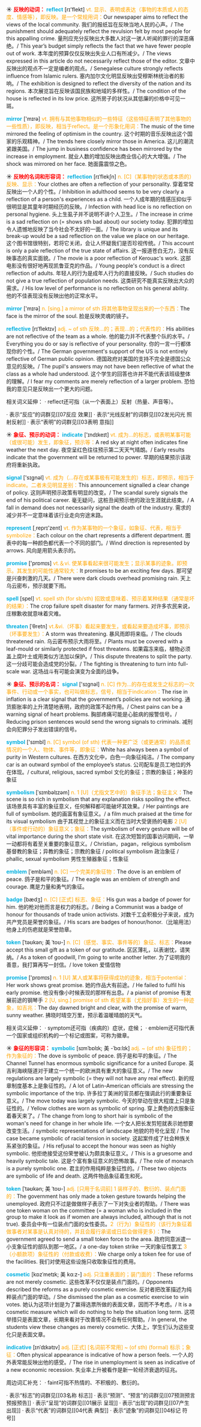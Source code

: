 ☀ <font color="red">**反映的动词：**</font>
<font color="sky blue">**reflect**</font> [rɪ'flekt] 
<font color="orange">vt. 显示、表明或表达（事物的本质或人的态度、情感等），即反映。是一个常规用词：</font>Our newspaper aims to reflect the views of the local community. 我们的报纸旨在反映当地人民的心声。/ The punishment should adequately reflect the revulsion felt by most people for this appalling crime. 量刑应充分反映出大多数人对这一骇人听闻的罪行的深恶痛绝。/ This year’s budget simply reflects the fact that we have fewer people out of work. 本年度的预算仅仅反映出失业人口有所减少。/ The views expressed in this article do not necessarily reflect those of the editor. 文章中反映出的观点不一定是编者的观点。/ Senegalese culture strongly reflects influence from Islamic rulers. 塞内加尔文化明显反映出受穆斯林统治者的影响。/ The exhibition is designed to reflect the diversity of the nation and its regions. 本次展览旨在反映该国民族和地域的多样性。/ The condition of the house is reflected in its low price. 这所房子的状况从其低廉的价格中可见一斑。

<font color="sky blue">**mirror**</font> ['mɪrə] 
<font color="orange">vt. 拥有与其他事物相似的一些特征（这些特征表明了其他事物的一些性质），即反映，相当于reflect。是一个形象化用词：</font>The music of the time mirrored the feeling of optimism in the country. 这个时期的音乐反映出这个国家的乐观精神。/ The trends here closely mirror those in America. 这儿的潮流紧跟美国。/ The jump in business confidence has been mirrored by the increase in employment. 就业人数的增加反映出商业信心的大大增强。/ The shock was mirrored on her face. 她面露震惊之色。

☀ <font color="red">**反映的名词和形容词：**</font>
<font color="sky blue">**reflection**</font> [rɪˈflekʃn]
<font color="orange">n. [C]（某事物的状态或本质的）反映、显示：</font>Your clothes are often a reflection of your personality. 穿着常常反映出一个人的个性。/ Inhibition in adulthood seems to be very clearly a reflection of a person's experiences as a child. 一个人成年期的情感压抑似乎很明显是其童年时期经历的反映。/ Infection with head lice is no reflection on personal hygiene. 头上生虱子并不说明不讲个人卫生。/ The increase in crime is a sad reflection on (= shows sth bad about) our society today. 犯罪的增加令人遗憾地反映了当今社会不太好的一面。/ The library is unique and its break-up would be a sad reflection on the value we place on our heritage. 这个图书馆很特别，若将它关闭，会让人怀疑我们是否珍视传统。/ This account is only a pale reflection of the true state of affairs. 这一报道苍白无力，没有反映事态的真实面貌。/ The movie is a poor reflection of Kerouac's work. 这部电影没有很好地再现凯鲁亚克的作品。/ Young people's conduct is a direct reflection of adults. 年轻人的行为是成年人行为的直接反映。/ Such studies do not give a true reflection of population needs. 这类研究不能真实反映出大众的需求。/ His low level of performance is no reflection on his general ability. 他的不佳表现没有反映出他的正常水平。

<font color="sky blue">**mirror**</font> ['mɪrə] 
<font color="orange">n. [sing.] a mirror of sth 将其他事物呈现出来的一个东西：</font>The face is the mirror of the soul. 脸是反映灵魂的镜子。
           
<font color="sky blue">**reflective**</font> [rɪˈflektɪv]
<font color="orange">adj. ~ of sth 反映…的；表现…的；代表性的：</font>His abilities are not reflective of the team as a whole. 他的能力并不代表整个队的水平。/ Everything you do or say is reflective of your personality. 你的一言一行都体现你的个性。/ The German government's support of the US is not entirely reflective of German public opinion. 德国政府对美国的支持不完全是德国公众意见的反映。/ The pupil's answers may not have been reflective of what the class as a whole had understood. 这个学生的回答也许并不能代表该班级整体的理解。/ I fear my comments are merely reflection of a larger problem. 恐怕我的意见只是反映出一个更大的问题。

相关词义延伸：
· reflect还可指（从一个表面上）反射（热量、声音等）。

· 表示“反应”的词群见[[07反应 效果]]
· 表示“光线反射”的词群见[[02发光闪光 照射反射]]
· 表示“表明”的词群见[[03表明 意指]]

☀ <font color="red">**象征、预示的动词：**</font>
<font color="sky blue">**indicate**</font> ['ɪndɪkeɪt] 
<font color="orange">vt. 成为…的标志，或表明某事可能（或很可能）发生，即象征，预示等：</font>A red sky at night often indicates fine weather the next day. 夜空呈红色往往预示第二天天气晴朗。/ Early results indicate that the government will be returned to power. 早期的结果预示该政府将重新执政。

<font color="sky blue">**signal**</font> ['sɪɡnəl] 
<font color="orange">vt. 成为（…存在或某事极有可能发生的）标志，即预示，相当于indicate。二者未见明显差别：</font>This announcement signalled a clear change of policy. 这则声明预示政策有明显的改变。/ The scandal surely signals the end of his political career. 毫无疑问，这桩丑闻预示他的政治生涯就此结束。/ A fall in demand does not necessarily signal the death of the industry. 需求的减少并不一定意味着该行业走向穷途末路。

<font color="sky blue">**represent**</font> [͵reprɪ'zent] 
<font color="orange">vt. 作为某事物的一个象征，如象征、代表，相当于symbolize：</font>Each colour on the chart represents a different department. 图表中的每一种颜色都代表一个不同的部门。/ Wind direction is represented by arrows. 风向是用箭头表示的。

<font color="sky blue">**promise**</font> ['prɒmɪs] 
<font color="orange">vt.＆vi. 使某事看起来很可能发生；显示某事的迹象。即预示。其发生的可能性通常较大：</font>It promises to be an exciting few days. 那可望是兴奋刺激的几天。/ There were dark clouds overhead promising rain. 天上乌云密布，预示就要下雨。

<font color="sky blue">**spell**</font> [spel] 
<font color="orange">vt. spell sth (for sb/sth) 招致或意味着、预示着某种结果（通常是坏的结果）：</font>The crop failure spelt disaster for many farmers. 对许多农民来说，庄稼歉收就意味着灾难。
           
<font color="sky blue">**threaten**</font> [ˈθretn]
<font color="orange">vt.&vi.（坏事）看起来要发生，或看起来要造成坏事，即预示（坏事要发生）：</font>A storm was threatening. 暴风雨即将来临。/ The clouds threatened rain. 乌云密布预示大雨将至。/ Plants must be covered with a leaf-mould or similarly protected if frost threatens. 如果霜冻来临，植物必须盖上腐叶土或用类似方法加以保护。/ This dispute threatens to split the party. 这一分歧可能会造成党的分裂。/ The fighting is threatening to turn into full-scale war. 这场战斗有可能会演变为全面的战争。

☀ <font color="red">**象征、预示的名词：**</font>
<font color="sky blue">**signal**</font> ['sɪɡnəl] 
<font color="orange">n. [C] 作为…的存在或发生之标志的一次事件、行动或一个事实，也可叫做标志，信号，相当于indication：</font>The rise in inflation is a clear signal that the government’s policies are not working. 通货膨胀率的上升清楚地表明，政府的政策不起作用。/ Chest pains can be a warning signal of heart problems. 胸部疼痛可能是心脏病的报警信号。/ Reducing prison sentences would send the wrong signals to criminals. 减刑会向犯罪分子发出错误的信号。

<font color="sky blue">**symbol**</font> ['sɪmbl] 
<font color="orange">n. [C] symbol (of sth) 代表一种更广泛（或更通常）的品质或情况的一个人、物体、事件等，即象征：</font>White has always been a symbol of purity in Western cultures. 在西方文化中，白色一向象征纯洁。/ The company car is an outward symbol of the employee’s status. 公司配车是员工地位的外在体现。/ cultural, religious, sacred symbol 文化的象征；宗教的象征；神圣的象征
           
<font color="sky blue">**symbolism**</font> [ˈsɪmbəlɪzəm]
<font color="orange">n. 1 [U]（尤指文艺中的）象征手法；象征主义：</font>The scene is so rich in symbolism that any explanation risks spoiling the effect. 该场景具有丰富的象征意义，任何解释都可能破坏其效果。/ Her paintings are full of symbolism. 她的画富有象征意义。/ a film much praised at the time for its visual symbolism 由于其视觉上的象征主义而在当时大受褒扬的电影 <font color="orange">2 [U]（事件或行动的）象征意义；象征：</font>The symbolism of every gesture will be of vital importance during the short state visit. 在这次短暂的国事访问期间，一举一动都将有着至关重要的象征意义。/ Christian，pagan，religious symbolism 基督教的象征；异教的象征；宗教的象征 / political symbolism 政治象征 / phallic, sexual symbolism 男性生殖器象征；性象征

<font color="sky blue">**emblem**</font> [ˈembləm]
<font color="orange">n. [C] 一个完美的象征物：</font>The dove is an emblem of peace. 鸽子是和平的象征。/ The eagle was an emblem of strength and courage. 鹰是力量和勇气的象征。
            
<font color="sky blue">**badge**</font> [bædʒ]
<font color="orange">n. [C] [正式] 标志、象征：</font>His gun was a badge of power for him. 他的枪对他而言是权力的标志。/ Being a Communist was a badge of honour for thousands of trade union activists. 对数千工会积极分子来说，成为共产党员是荣誉的象征。/ His scars are badges of honour/honor.（比喻用法）他身上的伤疤就是荣誉勋章。

<font color="sky blue">**token**</font> [ˈtəʊkən; 美 ˈtoʊ-]
<font color="orange">n. [C]（感觉、事实、事件等的）象征、标志：</font>Please accept this small gift as a token of our gratitude. 区区薄礼，以表谢忱，请笑纳。/ As a token of goodwill, I'm going to write another letter. 为了证明我的善意，我打算再写一封信。/ love token 爱情信物

<font color="sky blue">**promise**</font> ['prɒmɪs] 
<font color="orange">n. 1 [U] 某人或某事将获得成功的迹象，相当于potential：</font>Her work shows great promise. 她的作品大有前途。/ He failed to fulfil his early promise. 他没有像小时候表现的那样有出息。/ a pianist of promise 有发展前途的钢琴手 <font color="orange">2 [U, sing.] promise of sth 希望某事（尤指好事）发生的一种迹象，如吉兆：</font>The day dawned bright and clear, with the promise of warm, sunny weather. 拂晓时晴空万里，预示着温暖晴朗的天气。

相关词义延伸：
· symptom还可指（疾病的）症状，症候；
· emblem还可指代表一个国家或组织机构的一个标记或图案，可称为徽章。

☀ <font color="red">**象征的形容词：**</font>
<font color="sky blue">**symbolic**</font> [sɪmˈbɒlɪk; 美 -ˈbɑ:lɪk]
<font color="orange">adj. ~ (of sth) 象征性的；作为象征的：</font>The dove is symbolic of peace. 鸽子是和平的象征。/ The Channel Tunnel has enormous symbolic significance for a united Europe. 英吉利海峡隧道对于建立一个统一的欧洲具有重大的象征意义。/ The new regulations are largely symbolic (= they will not have any real effect). 新的规章制度基本上是象征性的。/ A lot of Latin-American officials are stressing the symbolic importance of the trip. 许多拉丁美洲的官员都在强调此行的重要象征意义。/ The move today was largely symbolic. 今天的举动在很大程度上只是象征性的。/ Yellow clothes are worn as symbolic of spring. 穿上黄色的衣服象征着春天来了。/ The change from long to short hair is symbolic of the woman's need for change in her whole life. 一个女人把长发剪短就表示她想要改变生活。/ symbolic representations of landscape 地貌的符号化呈现 / The case became symbolic of racial tension in society. 这起案件成了社会种族关系紧张的象征。/ His refjusal to accept the honour was seen as highly symbolic. 他拒绝接受这份荣誉被认为颇具象征意义。/ This is a gruesome and heavily symbolic tale. 这是个富有象征意义的恐怖故事。/ The role of monarch is a purely symbolic one. 君主的作用纯粹是象征性的。/ These two objects are symbolic of life and death. 这两件物品象征着生和死。

<font color="sky blue">**token**</font> [ˈtəʊkən; 美 ˈtoʊ-]
<font color="orange">adj. [只用于名词前] 1 装样子的、敷衍的、装点门面的：</font>The government has only made a token gesture towards helping the unemployed. 政府只不过是做做样子表示了一下对失业者的帮助。/ There was one token woman on the committee (= a woman who is included in the group to make it look as if women are always included, although that is not true). 委员会中有一位装点门面的女性委员。<font color="orange">2（行为）象征性的（该行为象征着做事者对某事是认真对待的，并且会履行承诺或日后会做得更多）：</font>The government agreed to send a small token force to the area. 政府同意派遣一小支象征性的部队到那一地区。/ a one-day token strike 一天的象征性罢工 <font color="orange">3（小额款项）象征性的（付款或收费）：</font>We charge only a token fee for use of the facilities. 我们对使用这些设施只收取象征性的费用。
                      
<font color="sky blue">**cosmetic**</font> [kɒzˈmetɪk; 美 kɑ:z-]
<font color="orange">adj. 只注重表面的；装门面的：</font>These reforms are not merely cosmetic. 这些改革不仅仅是装点门面的。/ Opponents described the reforms as a purely cosmetic exercise. 反对者把改革描述为纯粹装点门面的举动。/ She dismissed the plan as a cosmetic exercise to win votes. 她认为这项计划是为了赢得选票所做的表面文章，因而不予考虑。/ It is a cosmetic measure which will do nothing to help the situation long term. 这项举措只是表面文章，长期来看对于改善情况不会有任何帮助。/ In general, the students view these changes as merely cosmetic. 大体上，学生们认为这些变化只是表面文章。

<font color="sky blue">**indicative**</font> [ɪnˈdɪkətɪv]
<font color="orange">adj. [正式] [名词前不常用] ~ (of sth) (formal) 标示；象征：</font>Often physical appearance is indicative of how a person feels. 一个人的外表常能反映出他的感受。/ The rise in unemployment is seen as indicative of a new economic recession. 失业率上升被看作是新一轮经济衰退的征兆。

周边词汇补充：
· faint可指不热情的、不积极的、敷衍的。

· 表示“标志”的词群见[[03名称 标志]]
· 表示“预测”、“预言”的词群见[[07预测预言 预报预告]]
· 表示“呈现”的词群见[[01展示 呈现]]
· 表示“出现”的词群见[[07产生 出现]]
· 表示“代表”的词群见[[04代表 典型]]
· 表示“迹象”的词群见[[04标记 符号]]
